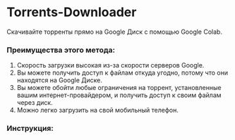 # Torrents-Downloader
Скачивайте торренты прямо на Google Диск с помощью Google Colab.

### Преимущества этого метода:
  1. Скорость загрузки высокая из-за скорости серверов Google.
  2. Вы можете получить доступ к файлам откуда угодно, потому что они находятся на Google Диске.
  3. Вы можете обойти любые ограничения на торрент, установленные вашим интернет-провайдером, и получить доступ к своим файлам через диск.
  4. Можно легко загрузить на свой мобильный телефон.

### Инструкция:

